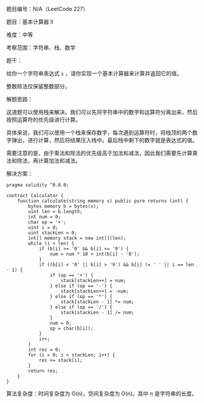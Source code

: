 题目编号：N/A（LeetCode 227）

题目：基本计算器 II

难度：中等

考察范围：字符串、栈、数学

题干：

给你一个字符串表达式 `s` ，请你实现一个基本计算器来计算并返回它的值。

整数除法仅保留整数部分。

解题思路：

这道题可以使用栈来解决。我们可以先将字符串中的数字和运算符分离出来，然后按照运算符的优先级进行计算。

具体来说，我们可以使用一个栈来保存数字，每次遇到运算符时，将栈顶的两个数字弹出，进行计算，然后将结果压入栈中。最后栈中剩下的数字就是表达式的值。

需要注意的是，由于乘法和除法的优先级高于加法和减法，因此我们需要先计算乘法和除法，再计算加法和减法。

解决方案：

```solidity
pragma solidity ^0.8.0;

contract Calculator {
    function calculate(string memory s) public pure returns (int) {
        bytes memory b = bytes(s);
        uint len = b.length;
        int num = 0;
        char op = '+';
        uint i = 0;
        uint stackLen = 0;
        int[] memory stack = new int[](len);
        while (i < len) {
            if (b[i] >= '0' && b[i] <= '9') {
                num = num * 10 + int(b[i] - '0');
            }
            if ((b[i] < '0' || b[i] > '9') && b[i] != ' ' || i == len - 1) {
                if (op == '+') {
                    stack[stackLen++] = num;
                } else if (op == '-') {
                    stack[stackLen++] = -num;
                } else if (op == '*') {
                    stack[stackLen - 1] *= num;
                } else if (op == '/') {
                    stack[stackLen - 1] /= num;
                }
                num = 0;
                op = char(b[i]);
            }
            i++;
        }
        int res = 0;
        for (i = 0; i < stackLen; i++) {
            res += stack[i];
        }
        return res;
    }
}
```

算法复杂度：时间复杂度为 O(n)，空间复杂度为 O(n)。其中 n 是字符串的长度。